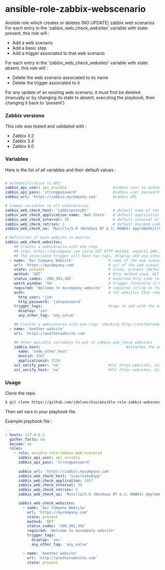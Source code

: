 # ansible-role-zabbix-webscenario

Ansible role which creates or deletes (NO UPDATE) zabbix web scenarios
For each entry in the 'zabbix_web_check_websites' variable with state: present, this role will :

* Add a web scenario
* Add a basic step
* Add a trigger associated to that web scenario

For each entry in the 'zabbix_web_check_websites' variable with state: absent, this role will :
* Delete the web scenario associated to its name
* Delete the trigger associated to it

For any update of an existing web scenario, it must first be deleted (manually or by changing its state to absent, executing the playbook, then changing it back to 'present')

### Zabbix versions
This role was tested and validated with :
* Zabbix 3.2
* Zabbix 3.4
* Zabbix 4.0

### Variables

Here is the list of all variables and their default values :
```yaml

# Authentification to API
zabbix_api_user: api_ansible                     #zabbix user to authenticate with API, must have access to the zabbix_web_check_host
zabbix_api_pass: 'strongpassword'                #zabbix user password
zabbix_url: 'https://zabbix.mycompany.com'       #zabbix URL

# Common variables to all webscenarios
zabbix_web_check_host: "zabbixproxy01"           # default name of the zabbix host to which the scenario will be attached to (must be allready created)
zabbix_web_check_application_name: 'Web Check'   # default application name (category like) (must be already created, and attached to zabbix_web_check_host)
zabbix_web_check_interval: 30                    # default interval of execution of the web scenarios
zabbix_web_check_retries: 5                      # default maximum number of retries
zabbix_web_check_ua: 'Mozilla/5.0 (Windows NT 6.1; WOW64) AppleWebKit/537.36 (KHTML, like Gecko) Chrome/38.0.2125.104 Safari/537.36' #useragent used by zabbix

# Definition of each website to monitor
zabbix_web_check_websites:
    ## Creates a webscenario with one step
    ## step: https://mycompany.com using GET HTTP method, expects 200,301 or 302 as return code, expects string 'Welcome to mycompany website'
    ## The associated trigger will have two tags, display and any_other_tag.
  - name: 'Our Company Website'                # name of the web scenario
    url: 'https://mycompany.com'               # url of the web scenario (with http(s)://)
    state: present                             # state, present (default) or absent
    method: 'GET'                              # http method used, GET or HEAD, GET by default
    status_codes: '200,301,302'                # expected http code returned, 200 by default
    watch_window: '5m'                         # trigger threshold (3-Minute default, #4 or ...)
    required: 'Welcome to mycompany website'   # required string on the page, method MUST be GET for this to work
    auth:                                      # for websites that require basic HTTP authentication
      http_user: 'jim'                                  
      http_password: 'jimspassword'
    trigger_tags:                              #tags to add with the associated trigger
      display: 'yes'
      any_other_tag: 'any_value'

    ## Creates a webscenario with one step, checking http://anotherwebsite.com/ using GET HTTP method, expects 200 as return code
  - name: 'Another website'
    url: 'https://anotherwebsite.com'

    ## Other possible variables to put in zabbix_web_check_websites
    zabbix_host:                                       #attaches the web scenario on another host than zabbix_web_check_host
      name: 'some_other_host'
      hostid: 4567
      applicationid: 1234
    ssl_verify_peer: 'no'                      #for https websites, disables the checking of the matching between the cn and the domain name of the website (default yes)
    ssl_verify_host: 'no'                      #for https websites, disables the checking of the root certificate against trusted store (default yes)

```

### Usage

Clone the repo.
```bash
$ git clone https://github.com/jdelvecchio/ansible-role-zabbix-webscenario
```
Then set vars in your playbook file.

Example playbook file :

```yaml
---
- hosts: 127.0.0.1
  gather_facts: no
  become: no
  roles:
    - role: ansible-role-zabbix-web-scenario
      zabbix_api_user: api_ansible
      zabbix_api_pass: 'strongpassword'
    
      zabbix_url: 'https://zabbix.mycompany.com'
      zabbix_web_check_host: "scasrvzbx01pp"
      zabbix_web_check_application: 1457
      zabbix_web_check_interval: 30
      zabbix_web_check_retries: 5
      zabbix_web_check_ua: 'Mozilla/5.0 (Windows NT 6.1; WOW64) AppleWebKit/537.36 (KHTML, like Gecko) Chrome/38.0.2125.104 Safari/537.36'

      zabbix_web_check_websites:
        - name: 'Our Company Website'
          url: 'https://mycompany.com'
          state: present
          method: 'GET'
          status_codes: '200,301,302'
          required: 'Welcome to mycompany website'
          trigger_tags:
            display: 'yes'
            any_other_tag: 'any_value'

        - name: 'Another website'
          url: 'http://anotherwebsite.com'
          state: present
```

